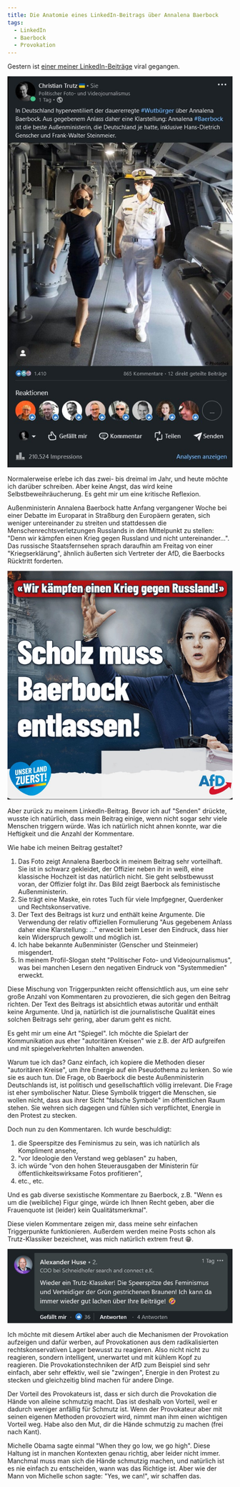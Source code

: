 ```yaml
---
title: Die Anatomie eines LinkedIn-Beitrags über Annalena Baerbock
tags:
  - LinkedIn
  - Baerbock
  - Provokation
---
```


Gestern ist [einer meiner LinkedIn-Beiträge](https://www.linkedin.com/posts/christiantrutz_wutbaesrger-baerbock-activity-7025341763867267073-krgY) viral gegangen.

![](/assets/images/anatomie-eines-beitrags-001.jpg)

Normalerweise erlebe ich das zwei- bis dreimal im Jahr, und heute möchte ich darüber schreiben. Aber keine Angst, das wird keine Selbstbeweihräucherung. Es geht mir um eine kritische Reflexion.

Außenministerin Annalena Baerbock hatte Anfang vergangener Woche bei einer Debatte im Europarat in Straßburg den Europäern geraten, sich weniger untereinander zu streiten und stattdessen die Menschenrechtsverletzungen Russlands in den Mittelpunkt zu stellen: "Denn wir kämpfen einen Krieg gegen Russland und nicht untereinander...". Das russische Staatsfernsehen sprach daraufhin am Freitag von einer "Kriegserklärung", ähnlich äußerten sich Vertreter der AfD, die Baerbocks Rücktritt forderten.

![](/assets/images/anatomie-eines-beitrags-002.jpg)

Aber zurück zu meinem LinkedIn-Beitrag. Bevor ich auf "Senden" drückte, wusste ich natürlich, dass mein Beitrag einige, wenn nicht sogar sehr viele Menschen triggern würde. Was ich natürlich nicht ahnen konnte, war die Heftigkeit und die Anzahl der Kommentare.

Wie habe ich meinen Beitrag gestaltet?

1. Das Foto zeigt Annalena Baerbock in meinem Beitrag sehr vorteilhaft. Sie ist in schwarz gekleidet, der Offizier neben ihr in weiß, eine klassische Hochzeit ist das natürlich nicht. Sie geht selbstbewusst voran, der Offizier folgt ihr. Das Bild zeigt Baerbock als feministische Außenministerin.
2. Sie trägt eine Maske, ein rotes Tuch für viele Impfgegner, Querdenker und Rechtskonservative.
3. Der Text des Beitrags ist kurz und enthält keine Argumente. Die Verwendung der relativ offiziellen Formulierung "Aus gegebenem Anlass daher eine Klarstellung: ..." erweckt beim Leser den Eindruck, dass hier kein Widerspruch gewollt und möglich ist.
4. Ich habe bekannte Außenminister (Genscher und Steinmeier) misgendert.
5. In meinem Profil-Slogan steht "Politischer Foto- und Videojournalismus", was bei manchen Lesern den negativen Eindruck von "Systemmedien" erweckt.

Diese Mischung von Triggerpunkten reicht offensichtlich aus, um eine sehr große Anzahl von Kommentaren zu provozieren, die sich gegen den Beitrag richten. Der Text des Beitrags ist absichtlich etwas autoritär und enthält keine Argumente. Und ja, natürlich ist die journalistische Qualität eines solchen Beitrags sehr gering, aber darum geht es nicht.

Es geht mir um eine Art "Spiegel". Ich möchte die Spielart der Kommunikation aus eher "autoritären Kreisen" wie z.B. der AfD aufgreifen und mit spiegelverkehrten Inhalten anwenden.

Warum tue ich das? Ganz einfach, ich kopiere die Methoden dieser "autoritären Kreise", um ihre Energie auf ein Pseudothema zu lenken. So wie sie es auch tun. Die Frage, ob Baerbock die beste Außenministerin Deutschlands ist, ist politisch und gesellschaftlich völlig irrelevant. Die Frage ist eher symbolischer Natur. Diese Symbolik triggert die Menschen, sie wollen nicht, dass aus ihrer Sicht "falsche Symbole" im öffentlichen Raum stehen. Sie wehren sich dagegen und fühlen sich verpflichtet, Energie in den Protest zu stecken.

Doch nun zu den Kommentaren. Ich wurde beschuldigt:

1. die Speerspitze des Feminismus zu sein, was ich natürlich als Kompliment ansehe,
2. "vor Ideologie den Verstand weg geblasen" zu haben,
3. ich würde "von den hohen Steuerausgaben der Ministerin für öffentlichkeitswirksame Fotos profitieren",
4. etc., etc.

Und es gab diverse sexistische Kommentare zu Baerbock, z.B. "Wenn es um die (weibliche) Figur ginge, würde ich Ihnen Recht geben, aber die Frauenquote ist (leider) kein Qualitätsmerkmal".

Diese vielen Kommentare zeigen mir, dass meine sehr einfachen Triggerpunkte funktionieren. Außerdem werden meine Posts schon als Trutz-Klassiker bezeichnet, was mich natürlich extrem freut 😁.

![](/assets/images/anatomie-eines-beitrags-003.jpg)

Ich möchte mit diesem Artikel aber auch die Mechanismen der Provokation aufzeigen und dafür werben, auf Provokationen aus dem radikalisierten rechtskonservativen Lager bewusst zu reagieren. Also nicht nicht zu reagieren, sondern intelligent, unerwartet und mit kühlem Kopf zu reagieren. Die Provokationstechniken der AfD zum Beispiel sind sehr einfach, aber sehr effektiv, weil sie "zwingen", Energie in den Protest zu stecken und gleichzeitig blind machen für andere Dinge.

Der Vorteil des Provokateurs ist, dass er sich durch die Provokation die Hände von alleine schmutzig macht. Das ist deshalb von Vorteil, weil er dadurch weniger anfällig für Schmutz ist. Wenn der Provokateur aber mit seinen eigenen Methoden provoziert wird, nimmt man ihm einen wichtigen Vorteil weg. Habe also den Mut, dir die Hände schmutzig zu machen (frei nach Kant).

Michelle Obama sagte einmal "When they go low, we go high". Diese Haltung ist in manchen Kontexten genau richtig, aber leider nicht immer. Manchmal muss man sich die Hände schmutzig machen, und natürlich ist es nie einfach zu entscheiden, wann was das Richtige ist. Aber wie der Mann von Michelle schon sagte: "Yes, we can!", wir schaffen das.